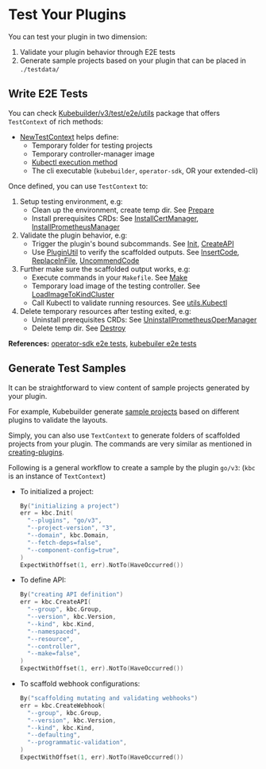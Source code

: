 # Test Your Plugins

You can test your plugin in two dimension:

1. Validate your plugin behavior through E2E tests
2. Generate sample projects based on your plugin that can be placed in `./testdata/`

## Write E2E Tests

You can check [Kubebuilder/v3/test/e2e/utils](https://pkg.go.dev/sigs.k8s.io/kubebuilder/v3/test/e2e/utils) package that offers `TestContext` of rich methods:

- [NewTestContext](https://github.com/kubernetes-sigs/kubebuilder/blob/v3.7.0/test/e2e/utils/test_context.go#L51) helps define:
  - Temporary folder for testing projects
  - Temporary controller-manager image
  - [Kubectl execution method](https://pkg.go.dev/sigs.k8s.io/kubebuilder/v3/test/e2e/utils#Kubectl)
  - The cli executable (`kubebuilder`, `operator-sdk`, OR your extended-cli)

Once defined, you can use `TestContext` to:

1. Setup testing environment, e.g:
   - Clean up the environment, create temp dir. See [Prepare](https://github.com/kubernetes-sigs/kubebuilder/blob/v3.7.0/test/e2e/utils/test_context.go#L97)
   - Install prerequisites CRDs: See [InstallCertManager](https://github.com/kubernetes-sigs/kubebuilder/blob/v3.7.0/test/e2e/utils/test_context.go#L138), [InstallPrometheusManager](https://github.com/kubernetes-sigs/kubebuilder/blob/v3.6.0/test/e2e/utils/test_context.go#L171)
2. Validate the plugin behavior, e.g:
   - Trigger the plugin's bound subcommands. See [Init](https://github.com/kubernetes-sigs/kubebuilder/blob/v3.7.0/test/e2e/utils/test_context.go#L213), [CreateAPI](https://github.com/kubernetes-sigs/kubebuilder/blob/v3.6.0/test/e2e/utils/test_context.go#L222)
   - Use [PluginUtil](https://pkg.go.dev/sigs.k8s.io/kubebuilder/v3/pkg/plugin/util) to verify the scaffolded outputs. See [InsertCode](https://github.com/kubernetes-sigs/kubebuilder/blob/v3.7.0/pkg/plugin/util/util.go#L67), [ReplaceInFile](https://github.com/kubernetes-sigs/kubebuilder/blob/v3.6.0/pkg/plugin/util/util.go#L196), [UncommendCode](https://github.com/kubernetes-sigs/kubebuilder/blob/v3.6.0/pkg/plugin/util/util.go#L86)
3. Further make sure the scaffolded output works, e.g:
   - Execute commands in your `Makefile`. See [Make](https://github.com/kubernetes-sigs/kubebuilder/blob/v3.7.0/test/e2e/utils/test_context.go#L240)
   - Temporary load image of the testing controller. See [LoadImageToKindCluster](https://github.com/kubernetes-sigs/kubebuilder/blob/v3.7.0/test/e2e/utils/test_context.go#L283)
   - Call Kubectl to validate running resources. See [utils.Kubectl](https://pkg.go.dev/sigs.k8s.io/kubebuilder/v3/test/e2e/utils#Kubectl)
4. Delete temporary resources after testing exited, e.g:
   - Uninstall prerequisites CRDs: See [UninstallPrometheusOperManager](https://github.com/kubernetes-sigs/kubebuilder/blob/v3.7.0/test/e2e/utils/test_context.go#L183)
   - Delete temp dir. See [Destroy](https://github.com/kubernetes-sigs/kubebuilder/blob/v3.7.0/test/e2e/utils/test_context.go#L255)

**References:** [operator-sdk e2e tests](https://github.com/operator-framework/operator-sdk/tree/master/test/e2e/go), [kubebuiler e2e tests](https://github.com/kubernetes-sigs/kubebuilder/tree/master/test/e2e/v3)

## Generate Test Samples

It can be straightforward to view content of sample projects generated by your plugin.

For example, Kubebuilder generate [sample projects](https://github.com/kubernetes-sigs/kubebuilder/tree/v3.7.0/testdata) based on different plugins to validate the layouts.

Simply, you can also use `TextContext` to generate folders of scaffolded projects from your plugin.
The commands are very similar as mentioned in [creating-plugins](creating-plugins.md#write-e2e-tests).

Following is a general workflow to create a sample by the plugin `go/v3`: (`kbc` is an instance of `TextContext`)

- To initialized a project:
  ```go
  By("initializing a project")
  err = kbc.Init(
  	"--plugins", "go/v3",
  	"--project-version", "3",
  	"--domain", kbc.Domain,
  	"--fetch-deps=false",
  	"--component-config=true",
  )
  ExpectWithOffset(1, err).NotTo(HaveOccurred())
  ```
- To define API:
  ```go
  By("creating API definition")
  err = kbc.CreateAPI(
  	"--group", kbc.Group,
  	"--version", kbc.Version,
  	"--kind", kbc.Kind,
  	"--namespaced",
  	"--resource",
  	"--controller",
  	"--make=false",
  )
  ExpectWithOffset(1, err).NotTo(HaveOccurred())
  ```
- To scaffold webhook configurations:
  ```go
  By("scaffolding mutating and validating webhooks")
  err = kbc.CreateWebhook(
  	"--group", kbc.Group,
  	"--version", kbc.Version,
  	"--kind", kbc.Kind,
  	"--defaulting",
  	"--programmatic-validation",
  )
  ExpectWithOffset(1, err).NotTo(HaveOccurred())
  ```
